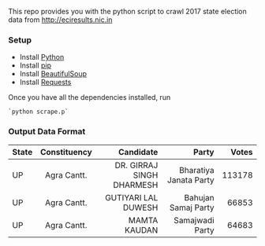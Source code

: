 This repo provides you with the python script to crawl 2017 state election data from http://eciresults.nic.in

### Setup

+ Install [Python](https://www.python.org/downloads/) 
+ Install [pip](https://pip.pypa.io/en/latest/installing/) 
+ Install [BeautifulSoup](https://www.crummy.com/software/BeautifulSoup/)
+ Install [Requests](http://docs.python-requests.org/en/latest/)

Once you have all the dependencies installed, run

	`python scrape.p`

### Output Data Format

| State         | Constituency  | Candidate  		| Party 		| Votes   |
| ------------- |:-------------:| -----------------:|--------------:|--------:|
| UP			|Agra Cantt.	| DR. GIRRAJ SINGH DHARMESH |Bharatiya Janata Party | 113178 |			
| UP			|Agra Cantt.	| GUTIYARI LAL DUWESH |Bahujan Samaj Party | 66853 |		
| UP			|Agra Cantt.	| MAMTA KAUDAN |Samajwadi Party | 64683 |		
